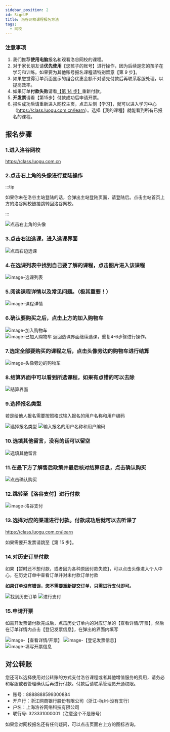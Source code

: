 ```yaml
---
sidebar_position: 2  
id: SignUP
title: 洛谷网校课程报名方法
tags:
  - 网校 
---
```

### 注意事项

1. 我们推荐**使用电脑**报名和观看洛谷网校的课程。
2. 对于家长朋友请**优先使用**【您孩子的账号】进行操作，因为后续是您的孩子在学习和训练。如果要为其他账号报名课程请特别留意【第 9 步】。
3. 如果您觉得订单页面显示的组合优惠金额不对请先付款后再联系客服处理，以提高效率。
4. 如果订单**付款失败**请看[【第 14 步】](#14对历史订单付款)重新付款。
5. **开发票**请看【第15步】付款成功后申请开票。
6. 报名成功后请重新进入网校主页，点击左侧【学习】，就可以进入学习中心（<https://class.luogu.com.cn/learn>）。选择【我的课程】就能看到所有已报名的课程。

## 报名步骤

### 1.进入洛谷网校

<https://class.luogu.com.cn>

### 2.点击右上角的头像进行登陆操作

:::tip  

如果你未在洛谷主站登陆的话，会弹出主站登陆页面，请登陆后。点击主站首页上方的洛谷网校链接跳转回洛谷网校。  

:::  

![点击右上角的头像](https://cdn.luogu.com.cn/upload/pic/46276.png)  

### 3.点击右边选课，进入选课界面

![点击右边选课](https://cdn.luogu.com.cn/upload/pic/46280.png)  

### 4.在选课列表中找到自己要了解的课程，点击图片进入该课程

![image-选课列表](https://ipic.luogu.com.cn/zsuo4.png)  

### 5.阅读课程详情以及常见问题。（极其重要！）

![image-课程详情](https://ipic.luogu.com.cn/j0nct.png)  

### 6.确认要购买之后，点击上方的加入购物车

![image-加入购物车](https://ipic.luogu.com.cn/tzazn.png)  
![image-已加入购物车](https://ipic.luogu.com.cn/09x7z.png)
返回选课界面继续选课，重复4-6步骤进行操作。

### 7.选定全部要购买的课程之后，点击头像旁边的购物车进行结算

![image-头像旁边的购物车](https://ipic.luogu.com.cn/14h9u.png)

### 8.结算界面中可以看到所选课程，如果有点错的可以去除  

![结算界面](https://cdn.luogu.com.cn/upload/pic/46291.png)  

### 9.选择报名类型

若是给他人报名需要按照格式输入报名的用户名称和用户编码

![选择报名类型](https://cdn.luogu.com.cn/upload/pic/46295.png)
![输入报名的用户名称和用户编码](https://cdn.luogu.com.cn/upload/pic/46294.png)

### 10.选填其他留言，没有的话可以留空  

![选填其他留言](https://cdn.luogu.com.cn/upload/pic/46298.png)

### 11.在最下方了解售后政策并最后核对结算信息，点击确认购买

![点击确认购买](https://cdn.luogu.com.cn/upload/pic/46299.png)

### 12.跳转至【洛谷支付】进行付款

![image-洛谷支付](https://ipic.luogu.com.cn/kmkfu.png)

### 13.选择对应的渠道进行付款。付款成功后就可以去听课了

<https://class.luogu.com.cn/learn>

如果需要开发票请跳至【第 15 步】。

### 14.对历史订单付款

如果【暂时还不想付款，或者因为各种原因付款失败】，可以点击头像进入个人中心，在历史订单中查看订单并对未付款订单付款

 **如果订单没有错误，您不需要重新提交订单，只需进行支付即可。**

![找到历史订单](https://ipic.luogu.com.cn/axbt1.png)
![进行支付](https://ipic.luogu.com.cn/vgqlc.png)

### 15.申请开票

如需开发票请付款完成后，点击历史订单内的对应订单的【查看详情/开票】，然后在订单详情内点击【登记发票信息】，在弹出的界面内填写

![image-【查看详情/开票】](https://ipic.luogu.com.cn/badjp.png)
![image-【登记发票信息】](https://ipic.luogu.com.cn/a7duv.png)
![image-填写开票信息](https://ipic.luogu.com.cn/5od25.png)

## 对公转账

您还可以选择使用对公转账的方式支付洛谷课程或者其他增值服务的费用，请务必和客服或者管理确认后再进行付款。付款后请联系管理员开通权限。

- 账号：8888888599300884
- 开户行：浙江网商银行股份有限公司（浙江-杭州-没有支行）  
- 户名：上海洛谷网络科技有限公司  
- 联行号: 323331000001（注意这个不是账号）  

如果您对网校报名还有任何疑问，可以点击页面右上方的图标咨询。
